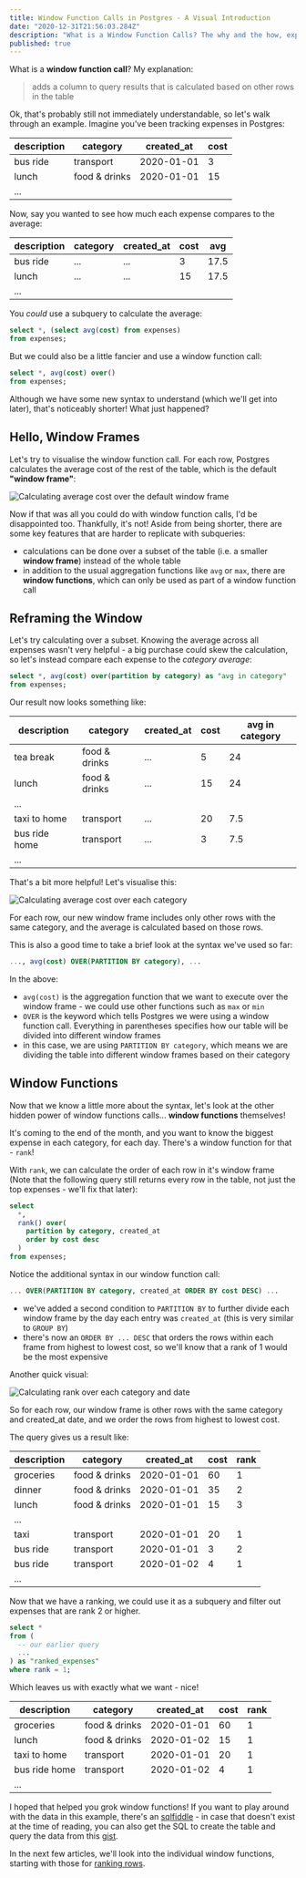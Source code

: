 ```yaml
---
title: Window Function Calls in Postgres - A Visual Introduction
date: "2020-12-31T21:56:03.284Z"
description: "What is a Window Function Calls? The why and the how, explained with pictures for maximum grok-ability."
published: true
---
```


What is a **window function call**? My explanation:

> adds a column to query results that is calculated based on other rows in the table

Ok, that's probably still not immediately understandable, so let's walk through an example. Imagine you've been tracking expenses in Postgres:

| description | category      | created_at | cost |
| ----------- | ------------- | ---------- | ---- |
| bus ride    | transport     | 2020-01-01 | 3    |
| lunch       | food & drinks | 2020-01-01 | 15   |
| ...         |               |            |      |

Now, say you wanted to see how much each expense compares to the average:

| description | category | created_at | cost | avg  |
| ----------- | -------- | ---------- | ---- | ---- |
| bus ride    | ...      | ...        | 3    | 17.5 |
| lunch       | ...      | ...        | 15   | 17.5 |
| ...         |          |            |      |      |


You *could* use a subquery to calculate the average:

```sql
select *, (select avg(cost) from expenses)
from expenses;
```

But we could also be a little fancier and use a window function call:

```sql
select *, avg(cost) over()
from expenses;
```

Although we have some new syntax to understand (which we'll get into later), that's noticeably shorter! What just happened?

## Hello, Window Frames

Let's try to visualise the window function call. For each row, Postgres calculates the average cost of the rest of the table, which is the default **"window frame"**:

![Calculating average cost over the default window frame](./avg_cost_whole_table.png)

Now if that was all you could do with window function calls, I'd be disappointed too. Thankfully, it's not! Aside from being shorter, there are some key features that are harder to replicate with subqueries:

- calculations can be done over a subset of the table (i.e. a smaller **window frame**) instead of the whole table
- in addition to the usual aggregation functions like `avg` or `max`, there are **window functions**, which can only be used as part of a window function call

## Reframing the Window

Let's try calculating over a subset. Knowing the average across all expenses wasn't very helpful - a big purchase could skew the calculation, so let's instead compare each expense to the _category average_:

```sql
select *, avg(cost) over(partition by category) as "avg in category"
from expenses;
```

Our result now looks something like:

| description   | category      | created_at | cost | avg in category |
| ------------- | ------------- | ---------- | ---- | --------------- |
| tea break     | food & drinks | ...        | 5    | 24              |
| lunch         | food & drinks | ...        | 15   | 24              |
| ...           |               |            |      |                 |
| taxi to home  | transport     | ...        | 20   | 7.5             |
| bus ride home | transport     | ...        | 3    | 7.5             |
| ...           |               |            |      |                 |


That's a bit more helpful! Let's visualise this:

![Calculating average cost over each category](./avg_cost_category.png)

For each row, our new window frame includes only other rows with the same category, and the average is calculated based on those rows.

This is also a good time to take a brief look at the syntax we've used so far:

```sql
..., avg(cost) OVER(PARTITION BY category), ...
```

In the above:
- `avg(cost)` is the aggregation function that we want to execute over the window frame - we could use other functions such as `max` or `min`
- `OVER` is the keyword which tells Postgres we were using a window function call. Everything in parentheses specifies how our table will be divided into different window frames
- in this case, we are using `PARTITION BY category`, which means we are dividing the table into different window frames based on their category


## Window Functions

Now that we know a little more about the syntax, let's look at the other hidden power of window functions calls... **window functions** themselves!

It's coming to the end of the month, and you want to know the biggest expense in each category, for each day. There's a window function for that - `rank`!

With `rank`, we can calculate the order of each row in it's window frame (Note that the following query still returns every row in the table, not just the top expenses - we'll fix that later):

```sql
select
  *,
  rank() over(
    partition by category, created_at
    order by cost desc
  )
from expenses;
```

Notice the additional syntax in our window function call:

```sql
... OVER(PARTITION BY category, created_at ORDER BY cost DESC) ...
```

- we've added a second condition to `PARTITION BY` to further divide each window frame by the day each entry was `created_at` (this is very similar to `GROUP BY`)
- there's now an `ORDER BY ... DESC` that orders the rows within each frame from highest to lowest cost, so we'll know that a rank of 1 would be the most expensive

Another quick visual:

![Calculating rank over each category and date](./rank_category_date.png)

So for each row, our window frame is other rows with the same category and created_at date, and we order the rows from highest to lowest cost.

The query gives us a result like:

| description | category      | created_at | cost | rank |
| ----------- | ------------- | ---------- | ---- | ---- |
| groceries   | food & drinks | 2020-01-01 | 60   | 1    |
| dinner      | food & drinks | 2020-01-01 | 35   | 2    |
| lunch       | food & drinks | 2020-01-01 | 15   | 3    |
| ...         |               |            |      |      |
| taxi        | transport     | 2020-01-01 | 20   | 1    |
| bus ride    | transport     | 2020-01-01 | 3    | 2    |
| bus ride    | transport     | 2020-01-02 | 4    | 1    |
| ...         |               |            |      |      |



Now that we have a ranking, we could use it as a subquery and filter out expenses that are rank 2 or higher.

```sql
select *
from (
  -- our earlier query
  ...
) as "ranked_expenses"
where rank = 1;
```

Which leaves us with exactly what we want - nice!

| description   | category      | created_at | cost | rank |
| ------------- | ------------- | ---------- | ---- | ---- |
| groceries     | food & drinks | 2020-01-01 | 60   | 1    |
| lunch         | food & drinks | 2020-01-02 | 15   | 1    |
| taxi to home  | transport     | 2020-01-01 | 20   | 1    |
| bus ride home | transport     | 2020-01-02 | 4    | 1    |
| ...           |               |            |      |      |


I hoped that helped you grok window functions! If you want to play around with the data in this example, there's an [sqlfiddle](http://sqlfiddle.com/#!17/f33e78/3) - in case that doesn't exist at the time of reading, you can also get the SQL to create the table and query the data from this [gist](https://gist.github.com/wasabigeek/2b9fb05eba5c26928bab85bcf408511f).

In the next few articles, we'll look into the individual window functions, starting with those for [ranking rows](/blog/window-functions-visualised-rankings/).
